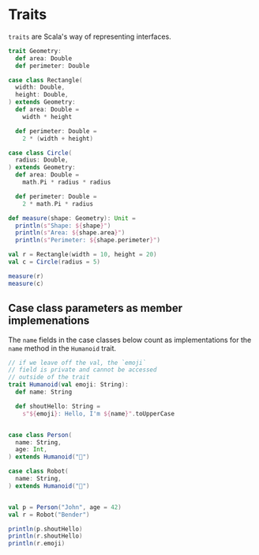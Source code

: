 # Traits


`traits` are Scala's way of representing interfaces.

```scala
trait Geometry:
  def area: Double
  def perimeter: Double

case class Rectangle(
  width: Double,
  height: Double,
) extends Geometry:
  def area: Double =
    width * height

  def perimeter: Double =
    2 * (width + height)

case class Circle(
  radius: Double,
) extends Geometry:
  def area: Double =
    math.Pi * radius * radius

  def perimeter: Double =
    2 * math.Pi * radius

def measure(shape: Geometry): Unit =
  println(s"Shape: ${shape}")
  println(s"Area: ${shape.area}")
  println(s"Perimeter: ${shape.perimeter}")

val r = Rectangle(width = 10, height = 20)
val c = Circle(radius = 5)

measure(r)
measure(c)
```


## Case class parameters as member implemenations

The `name` fields in the case classes below count as implementations for the
`name` method in the `Humanoid` trait.

```scala
// if we leave off the val, the `emoji`
// field is private and cannot be accessed
// outside of the trait
trait Humanoid(val emoji: String):
  def name: String

  def shoutHello: String =
    s"${emoji}: Hello, I'm ${name}".toUpperCase


case class Person(
  name: String,
  age: Int,
) extends Humanoid("👤")

case class Robot(
  name: String,
) extends Humanoid("🤖")


val p = Person("John", age = 42)
val r = Robot("Bender")

println(p.shoutHello)
println(r.shoutHello)
println(r.emoji)
```
